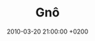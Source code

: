---
layout: post
title:  Gnô
date: 2010-03-20 21:00:00 +0200
categories: concert
location: La Scene Bastille
image: gno2010-1.jpg
playlist: 
---